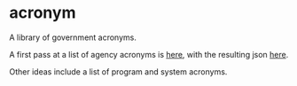 acronym
=======

A library of government acronyms.   
  
A first pass at a list of agency acronyms is [here](https://github.com/unitedstates/acronym/blob/gh-pages/_data/agencies.yml), with the resulting json [here](http://theunitedstates.io/acronym/agencies.json).  

Other ideas include a list of program and system acronyms.  
